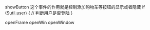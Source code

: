 showButton
这个事件的作用就是控制添加购物车等按钮的显示或者隐藏
if ($util.user) {
  // 判断用户是否登陆
}


openFrame
openWin
openWindow
